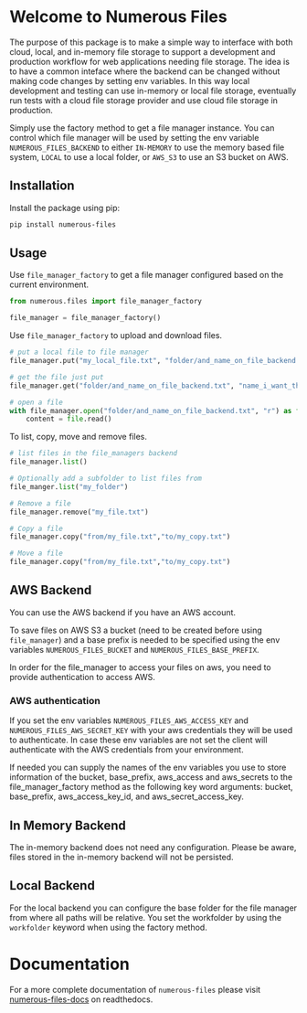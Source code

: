 # Welcome to Numerous Files

The purpose of this package is to make a simple way to interface with both cloud, local, and in-memory file storage to support a development and production workflow for web applications needing file storage. The idea is to have a common inteface where the backend can be changed without making code changes by setting env variables. In this way local development and testing can use in-memory or local file storage, eventually run tests with a cloud file storage provider and use cloud file storage in production.

Simply use the factory method to get a file manager instance. You can control which file manager will be used by setting the env variable `NUMEROUS_FILES_BACKEND` to either `IN-MEMORY` to use the memory based file system, `LOCAL` to use a local folder, or `AWS_S3` to use an S3 bucket on AWS.

## Installation

Install the package using pip:

```bash
pip install numerous-files
```

## Usage

Use `file_manager_factory` to get a file manager configured based on the current environment.

```python
from numerous.files import file_manager_factory

file_manager = file_manager_factory()
```

Use `file_manager_factory` to upload and download files.
```python
# put a local file to file manager
file_manager.put("my_local_file.txt", "folder/and_name_on_file_backend.txt")

# get the file just put
file_manager.get("folder/and_name_on_file_backend.txt", "name_i_want_the_file_to_have_locally")

# open a file
with file_manager.open("folder/and_name_on_file_backend.txt", "r") as file:
    content = file.read()
```

To list, copy, move and remove files.
```python
# list files in the file_managers backend
file_manager.list()

# Optionally add a subfolder to list files from
file_manger.list("my_folder")

# Remove a file
file_manager.remove("my_file.txt")

# Copy a file
file_manager.copy("from/my_file.txt","to/my_copy.txt")

# Move a file
file_manager.copy("from/my_file.txt","to/my_copy.txt")
```

## AWS Backend

You can use the AWS backend if you have an AWS account. 

To save files on AWS S3 a bucket (need to be created before using `file_manager`) and a base prefix is needed to be specified using the env variables `NUMEROUS_FILES_BUCKET` and `NUMEROUS_FILES_BASE_PREFIX`.

In order for the file_manager to access your files on aws, you need to provide authentication to access AWS.

### AWS authentication

If you set the env variables `NUMEROUS_FILES_AWS_ACCESS_KEY` and `NUMEROUS_FILES_AWS_SECRET_KEY` with your aws credentials they will be used to authenticate. In case these env variables are not set the client will authenticate with the AWS credentials from your environment.

If needed you can supply the names of the env variables you use to store information of the bucket, base_prefix, aws_access and aws_secrets to the file_manager_factory method as the following key word arguments: bucket, base_prefix, aws_access_key_id, and aws_secret_access_key.

## In Memory Backend

The in-memory backend does not need any configuration. Please be aware, files stored in the in-memory backend will not be persisted.

## Local Backend

For the local backend you can configure the base folder for the file manager from where all paths will be relative. You set the workfolder by using the `workfolder` keyword when using the factory method.

# Documentation
For a more complete documentation of `numerous-files` please visit [numerous-files-docs](https://numerous-files.readthedocs.io/en/latest/) on readthedocs.
